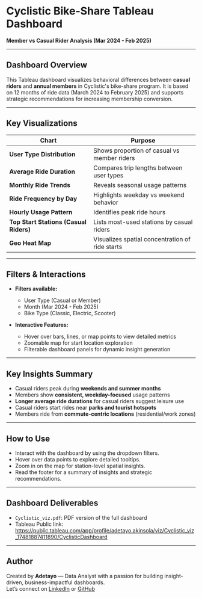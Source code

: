 
# Cyclistic Bike-Share Tableau Dashboard  
**Member vs Casual Rider Analysis (Mar 2024 - Feb 2025)**

---

##  Dashboard Overview

This Tableau dashboard visualizes behavioral differences between **casual riders** and **annual members** in Cyclistic's bike-share program. It is based on 12 months of ride data (March 2024 to February 2025) and supports strategic recommendations for increasing membership conversion.

---

## Key Visualizations

| Chart | Purpose |
|-------|---------|
| **User Type Distribution** | Shows proportion of casual vs member riders |
| **Average Ride Duration** | Compares trip lengths between user types |
| **Monthly Ride Trends** | Reveals seasonal usage patterns |
| **Ride Frequency by Day** | Highlights weekday vs weekend behavior |
| **Hourly Usage Pattern** | Identifies peak ride hours |
| **Top Start Stations (Casual Riders)** | Lists most-used stations by casual riders |
| **Geo Heat Map** | Visualizes spatial concentration of ride starts |

---

##  Filters & Interactions

- **Filters available:**
  - User Type (Casual or Member)
  - Month (Mar 2024 - Feb 2025)
  - Bike Type (Classic, Electric, Scooter)

- **Interactive Features:**
  - Hover over bars, lines, or map points to view detailed metrics
  - Zoomable map for start location exploration
  - Filterable dashboard panels for dynamic insight generation

---

## Key Insights Summary

- Casual riders peak during **weekends and summer months**
- Members show **consistent, weekday-focused** usage patterns
- **Longer average ride durations** for casual riders suggest leisure use
- Casual riders start rides near **parks and tourist hotspots**
- Members ride from **commute-centric locations** (residential/work zones)

---

## How to Use

- Interact with the dashboard by using the dropdown filters.
- Hover over data points to explore detailed tooltips.
- Zoom in on the map for station-level spatial insights.
- Read the footer for a summary of insights and strategic recommendations.

---

## Dashboard Deliverables

- `Cyclistic_viz.pdf`: PDF version of the full dashboard
- Tableau Public link: https://public.tableau.com/app/profile/adetayo.akinsola/viz/Cyclistic_viz_17481887411890/CyclisticDashboard

---

## Author

Created by **Adetayo** — Data Analyst with a passion for building insight-driven, business-impactful dashboards.  
Let’s connect on [LinkedIn](www.linkedin.com/in/adetayo-akinsola) or [GitHub](https://github.com/Adetayo28)
